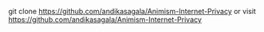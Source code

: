 git clone https://github.com/andikasagala/Animism-Internet-Privacy or visit https://github.com/andikasagala/Animism-Internet-Privacy
